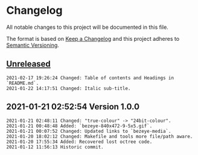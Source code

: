 # Changelog
All notable changes to this project will be documented in this file.

The format is based on [Keep a Changelog](http://keepachangelog.com/en/1.0.0/)
and this project adheres to [Semantic Versioning](http://semver.org/spec/v2.0.0.html).

## [Unreleased]

```
2021-02-17 19:26:24 Changed: Table of contents and Headings in `README.md`.
2021-01-22 14:17:51 Changed: Italic sub-title.
```

## 2021-01-21 02:52:54 Version 1.0.0

```
2021-01-21 02:48:11 Changed: "true-colour" -> "24bit-colour".
2021-01-21 00:48:48 Added: `bezeye-840x472-9-5x5.gif`.
2021-01-21 00:07:52 Changed: Updated links to `bezeye-media`.
2021-01-20 18:02:12 Changed: Makefile and tools more file/path aware.
2021-01-20 17:55:34 Added: Recovered lost octree code.
2021-01-12 11:56:13 Historic commit.
```

[Unreleased]: https://github.com/xyzzy/bezeye/compare/v1.0.0...HEAD
